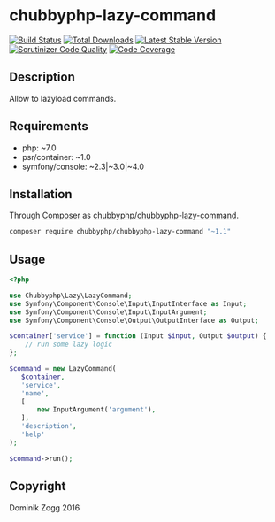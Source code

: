 # chubbyphp-lazy-command

[![Build Status](https://api.travis-ci.org/chubbyphp/chubbyphp-lazy-command.png?branch=master)](https://travis-ci.org/chubbyphp/chubbyphp-lazy-command)
[![Total Downloads](https://poser.pugx.org/chubbyphp/chubbyphp-lazy-command/downloads.png)](https://packagist.org/packages/chubbyphp/chubbyphp-lazy-command)
[![Latest Stable Version](https://poser.pugx.org/chubbyphp/chubbyphp-lazy-command/v/stable.png)](https://packagist.org/packages/chubbyphp/chubbyphp-lazy-command)
[![Scrutinizer Code Quality](https://scrutinizer-ci.com/g/chubbyphp/chubbyphp-lazy-command/badges/quality-score.png?b=master)](https://scrutinizer-ci.com/g/chubbyphp/chubbyphp-lazy-command/?branch=master)
[![Code Coverage](https://scrutinizer-ci.com/g/chubbyphp/chubbyphp-lazy-command/badges/coverage.png?b=master)](https://scrutinizer-ci.com/g/chubbyphp/chubbyphp-lazy-command/?branch=master)

## Description

Allow to lazyload commands.

## Requirements

 * php: ~7.0
 * psr/container: ~1.0
 * symfony/console: ~2.3|~3.0|~4.0

## Installation

Through [Composer](http://getcomposer.org) as [chubbyphp/chubbyphp-lazy-command][1].

```sh
composer require chubbyphp/chubbyphp-lazy-command "~1.1"
```

## Usage

```php
<?php

use Chubbyphp\Lazy\LazyCommand;
use Symfony\Component\Console\Input\InputInterface as Input;
use Symfony\Component\Console\Input\InputArgument;
use Symfony\Component\Console\Output\OutputInterface as Output;

$container['service'] = function (Input $input, Output $output) {
    // run some lazy logic
};

$command = new LazyCommand(
   $container,
   'service',
   'name',
   [
       new InputArgument('argument'),
   ],
   'description',
   'help'
);

$command->run();
```

[1]: https://packagist.org/packages/chubbyphp/chubbyphp-lazy-command

## Copyright

Dominik Zogg 2016
